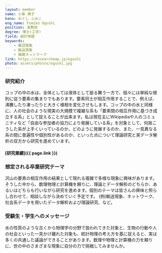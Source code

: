 ```yaml
---
layout: member
name: 小串 典子
kana: おぐし ふみこ
eng_name: Fumiko Ogushi
position: 准教授
degree: 博士(工学)
field: 統計物理
keywords:
    - 集団現象
    - 輸送現象
    - 複雑ネットワーク
link: https://researchmap.jp/ogushi
photo: assets/photos/ogushi.jpg
---
```


### 研究紹介

コップの中の水は、全体としては液体として振る舞う一方で、個々には単純な規則に従う要素の集まりでもあります。要素同士が相互作用することで、例えば、沸騰したり凍ったりと大きく様相を変化させもします。コップの中の水と同様に、人の社会のような現実の大規模で複雑な系も「要素間の相互作用に基づき成立する系」として捉えることが出来ます。私は現在主にWikipediaや人のコミュニティなど「自由な参加者の協力により発展している系」を対象として、何故こうした系が上手くいっているのか、どのように発展するのか、また、一見異なる系の間に普遍性や個別性があるのか、といった点について理論研究と実データ解析の双方から研究を進めています。

#### [研究業績]({{ page.link }})

### 想定される卒業研究テーマ

沢山の要素の相互作用の結果として現れる複雑で多様な現象に興味があります。そうした中から、数理物理と計算機を頼りに、理論とデータ解析のどちらか、あるいはどちらも行いながら研究を進めます。個別のテーマは皆さんの興味と照らし合わせて、相談しながら決めていく予定です。 (例)輸送現象、ネットワーク、社会系データを用いたデータ解析および理論研究、など。

<!--
### 趣味・特技・好きなこと
-->

### 受験生・学生へのメッセージ

水の性質のような古くから物理学の分野で扱われてきた対象と、生物の行動や人の社会といった一見かけ離れた対象も、統計物理の考え方を基に捉えると、実は多くの共通した議論ができることがあります。数理や物理と計算機の力を頼りに、世の中のさまざまな現象に自分の力で挑戦してみませんか。
